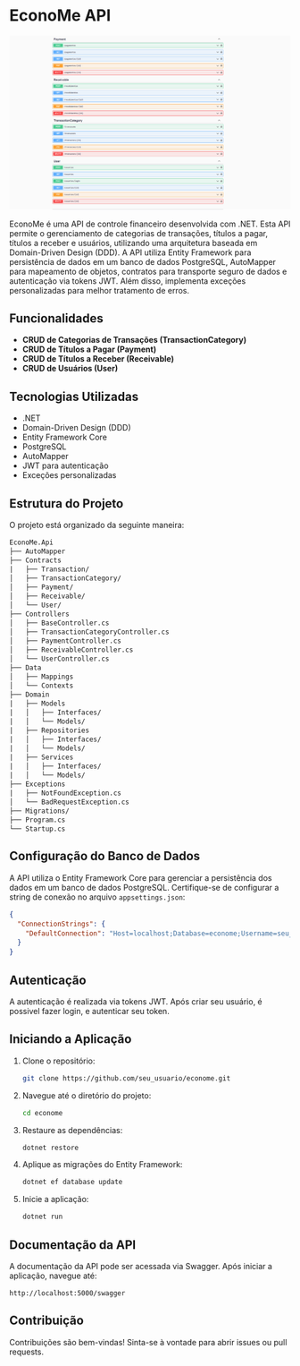 # EconoMe API

<img src="https://github.com/murilloliveiraz/EconoMe-BackEnd/blob/main/images/image.png" alt="Header da API">

EconoMe é uma API de controle financeiro desenvolvida com .NET. Esta API permite o gerenciamento de categorias de transações, títulos a pagar, títulos a receber e usuários, utilizando uma arquitetura baseada em Domain-Driven Design (DDD). A API utiliza Entity Framework para persistência de dados em um banco de dados PostgreSQL, AutoMapper para mapeamento de objetos, contratos para transporte seguro de dados e autenticação via tokens JWT. Além disso, implementa exceções personalizadas para melhor tratamento de erros.

## Funcionalidades

- **CRUD de Categorias de Transações (TransactionCategory)**
- **CRUD de Títulos a Pagar (Payment)**
- **CRUD de Títulos a Receber (Receivable)**
- **CRUD de Usuários (User)**

## Tecnologias Utilizadas

- .NET
- Domain-Driven Design (DDD)
- Entity Framework Core
- PostgreSQL
- AutoMapper
- JWT para autenticação
- Exceções personalizadas

## Estrutura do Projeto

O projeto está organizado da seguinte maneira:

```
EconoMe.Api
├── AutoMapper
├── Contracts
|   ├── Transaction/
│   ├── TransactionCategory/
│   ├── Payment/
│   ├── Receivable/
│   └── User/
├── Controllers
│   ├── BaseController.cs
│   ├── TransactionCategoryController.cs
│   ├── PaymentController.cs
│   ├── ReceivableController.cs
│   └── UserController.cs
├── Data
│   ├── Mappings
│   └── Contexts
├── Domain
|   ├── Models
|   │   ├── Interfaces/
|   │   └── Models/
|   ├── Repositories
|   │   ├── Interfaces/
|   │   └── Models/
|   ├── Services
|   │   ├── Interfaces/
|   │   └── Models/
├── Exceptions
|   ├── NotFoundException.cs
│   └── BadRequestException.cs
├── Migrations/
├── Program.cs
└── Startup.cs
```

## Configuração do Banco de Dados

A API utiliza o Entity Framework Core para gerenciar a persistência dos dados em um banco de dados PostgreSQL. Certifique-se de configurar a string de conexão no arquivo `appsettings.json`:

```json
{
  "ConnectionStrings": {
    "DefaultConnection": "Host=localhost;Database=econome;Username=seu_usuario;Password=sua_senha"
  }
}
```

## Autenticação

A autenticação é realizada via tokens JWT. Após criar seu usuário, é possivel fazer login, e autenticar seu token.

## Iniciando a Aplicação

1. Clone o repositório:
   ```bash
   git clone https://github.com/seu_usuario/econome.git
   ```
2. Navegue até o diretório do projeto:
   ```bash
   cd econome
   ```
3. Restaure as dependências:
   ```bash
   dotnet restore
   ```
4. Aplique as migrações do Entity Framework:
   ```bash
   dotnet ef database update
   ```
5. Inicie a aplicação:
   ```bash
   dotnet run
   ```

## Documentação da API

A documentação da API pode ser acessada via Swagger. Após iniciar a aplicação, navegue até:

```
http://localhost:5000/swagger
```

## Contribuição

Contribuições são bem-vindas! Sinta-se à vontade para abrir issues ou pull requests.
